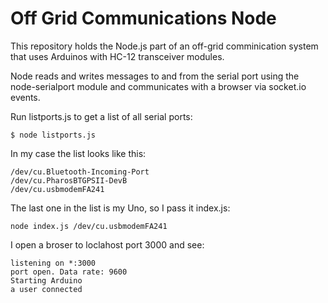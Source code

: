 # Off Grid Communications Node

This repository holds the Node.js part of an off-grid comminication system that uses Arduinos with HC-12 transceiver modules.

Node reads and writes messages to and from the serial port using the node-serialport module and communicates with a browser via socket.io events.

Run listports.js to get a list of all serial ports:

```
$ node listports.js
```
In my case the list looks like this:

```
/dev/cu.Bluetooth-Incoming-Port
/dev/cu.PharosBTGPSII-DevB
/dev/cu.usbmodemFA241
```

The last one in the list is my Uno, so I pass it index.js:

```
node index.js /dev/cu.usbmodemFA241
```

I open a broser to loclahost port 3000 and see:
```
listening on *:3000
port open. Data rate: 9600
Starting Arduino
a user connected
```

